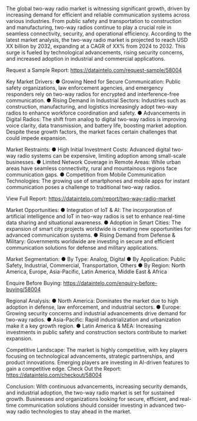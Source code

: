 The global two-way radio market is witnessing significant growth, driven by increasing demand for efficient and reliable communication systems across various industries. From public safety and transportation to construction and manufacturing, two-way radios continue to play a crucial role in seamless connectivity, security, and operational efficiency.
According to the latest market analysis, the two-way radio market is projected to reach USD XX billion by 2032, expanding at a CAGR of XX% from 2024 to 2032. This surge is fueled by technological advancements, rising security concerns, and increased adoption in industrial and commercial applications.

Request a Sample Report: https://dataintelo.com/request-sample/58004

Key Market Drivers:
●	Growing Need for Secure Communication: Public safety organizations, law enforcement agencies, and emergency responders rely on two-way radios for encrypted and interference-free communication.
●	Rising Demand in Industrial Sectors: Industries such as construction, manufacturing, and logistics increasingly adopt two-way radios to enhance workforce coordination and safety.
●	Advancements in Digital Radios: The shift from analog to digital two-way radios is improving voice clarity, data transmission, and battery life, boosting market adoption.
Despite these growth factors, the market faces certain challenges that could impede expansion.

Market Restraints:
●	High Initial Investment Costs: Advanced digital two-way radio systems can be expensive, limiting adoption among small-scale businesses.
●	Limited Network Coverage in Remote Areas: While urban areas have seamless connectivity, rural and mountainous regions face communication gaps.
●	Competition from Mobile Communication Technologies: The growing use of smartphones and mobile apps for instant communication poses a challenge to traditional two-way radios.

View Full Report: https://dataintelo.com/report/two-way-radio-market

Market Opportunities:
●	Integration of IoT & AI: The incorporation of artificial intelligence and IoT in two-way radios is set to enhance real-time data sharing and situational awareness.
●	Adoption in Smart Cities: The expansion of smart city projects worldwide is creating new opportunities for advanced communication systems.
●	Rising Demand from Defense & Military: Governments worldwide are investing in secure and efficient communication solutions for defense and military applications.

Market Segmentation:
●	By Type: Analog, Digital
●	By Application: Public Safety, Industrial, Commercial, Transportation, Others
●	By Region: North America, Europe, Asia-Pacific, Latin America, Middle East & Africa

Enquire Before Buying: https://dataintelo.com/enquiry-before-buying/58004

Regional Analysis:
●	North America: Dominates the market due to high adoption in defense, law enforcement, and industrial sectors.
●	Europe: Growing security concerns and industrial advancements drive demand for two-way radios.
●	Asia-Pacific: Rapid industrialization and urbanization make it a key growth region.
●	Latin America & MEA: Increasing investments in public safety and construction sectors contribute to market expansion.

Competitive Landscape:
The market is highly competitive, with key players focusing on technological advancements, strategic partnerships, and product innovations. Emerging players are investing in AI-driven features to gain a competitive edge.
Check Out the Report: https://dataintelo.com/checkout/58004

Conclusion:
With continuous advancements, increasing security demands, and industrial adoption, the two-way radio market is set for sustained growth. Businesses and organizations looking for secure, efficient, and real-time communication solutions should consider investing in advanced two-way radio technologies to stay ahead in the market.
